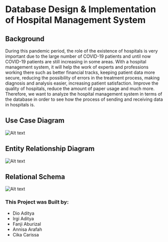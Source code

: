 # Database Design &amp; Implementation of Hospital Management System

## Background
During this pandemic period, the role of the existence of hospitals is very important due to the large number of COVID-19 patients and until now COVID-19 patients are still increasing in some areas. With a hospital management system, it will help the work of experts and professions working there such as better financial tracks, keeping patient data more secure, reducing the possibility of errors in the treatment process, making diagnosis and analysis easier, increasing patient satisfaction. Improve the quality of hospitals, reduce the amount of paper usage and much more. Therefore, we want to analyze the hospital management system in terms of the database in order to see how the process of sending and receiving data in hospitals is.

## Use Case Diagram

![Alt text](https://user-images.githubusercontent.com/55073908/140639980-0ef2bfb4-86fe-4abc-bcc7-4556186c5340.png)


## Entity Relationship Diagram

![Alt text](https://user-images.githubusercontent.com/55073908/140639986-21eaa4a9-b9c5-4aa6-9109-0301f2e64e7a.png)


## Relational Schema

![Alt text](https://user-images.githubusercontent.com/55073908/140639989-b07fc966-e87a-4d8c-81b9-d672ab3dc3df.png)


### This Project was Built by:
- Dio Aditya
- Irgi Aditya
- Fanji Aburizal
- Annisa Arafah
- Cika Carissa
